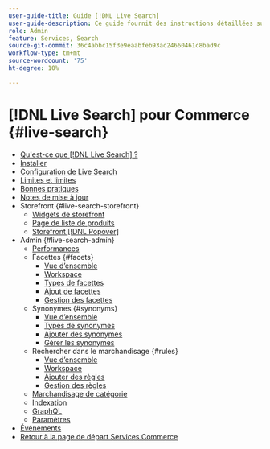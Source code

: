 ```yaml
---
user-guide-title: Guide [!DNL Live Search]
user-guide-description: Ce guide fournit des instructions détaillées sur l’utilisation  [!DNL Live Search]  à partir d’Adobe Commerce.
role: Admin
feature: Services, Search
source-git-commit: 36c4abbc15f3e9eaabfeb93ac24660461c8bad9c
workflow-type: tm+mt
source-wordcount: '75'
ht-degree: 10%

---
```


# [!DNL Live Search] pour Commerce {#live-search}

- [Qu&#39;est-ce que  [!DNL Live Search] ?](overview.md)
- [Installer](install.md)
- [Configuration de Live Search](workspace.md)
- [Limites et limites](boundaries-limits.md)
- [Bonnes pratiques](best-practice.md)
- [Notes de mise à jour](release-notes.md)
- Storefront {#live-search-storefront}
   - [Widgets de storefront](storefront-widgets.md)
   - [Page de liste de produits](plp-styling.md)
   - [Storefront  [!DNL Popover]](storefront-popover.md)
- Admin {#live-search-admin}
   - [Performances](performance.md)
   - Facettes {#facets}
      - [Vue d’ensemble](facets.md)
      - [Workspace](faceting-workspace.md)
      - [Types de facettes](facets-type.md)
      - [Ajout de facettes](facets-add.md)
      - [Gestion des facettes](facets-manage.md)
   - Synonymes {#synonyms}
      - [Vue d’ensemble](synonyms.md)
      - [Types de synonymes](synonyms-type.md)
      - [Ajouter des synonymes](synonyms-add.md)
      - [Gérer les synonymes](synonyms-manage.md)
   - Rechercher dans le marchandisage {#rules}
      - [Vue d’ensemble](rules.md)
      - [Workspace](rules-workspace.md)
      - [Ajouter des règles](rules-add.md)
      - [Gestion des règles](rules-manage.md)
   - [Marchandisage de catégorie](category-merch.md)
   - [Indexation](indexing.md)
   - [GraphQL](graphql.md)
   - [Paramètres](settings.md)
- [Événements](events.md)
- [Retour à la page de départ Services Commerce](https://experienceleague.adobe.com/docs/commerce/user-guides/home.html?lang=fr)
